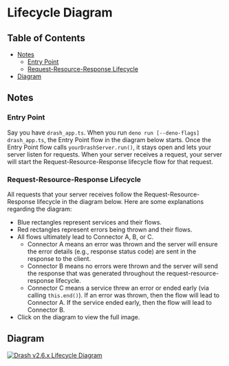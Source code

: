 # Lifecycle Diagram

## Table of Contents

- [Notes](#notes)
  - [Entry Point](#entry-point)
  - [Request-Resource-Response Lifecycle](#request-resource-response-lifecycle)
- [Diagram](#diagram)

## Notes

### Entry Point

Say you have `drash_app.ts`. When you run
`deno run [--deno-flags] drash_app.ts`, the Entry Point flow in the diagram
below starts. Once the Entry Point flow calls `yourDrashServer.run()`, it stays
open and lets your server listen for requests. When your server receives a
request, your server will start the Request-Resource-Response lifecycle flow for
that request.

### Request-Resource-Response Lifecycle

All requests that your server receives follow the Request-Resource-Response
lifecycle in the diagram below. Here are some explanations regarding the
diagram:

- Blue rectangles represent services and their flows.
- Red rectangles represent errors being thrown and their flows.
- All flows ultimately lead to Connector A, B, or C.
  - Connector A means an error was thrown and the server will ensure the error
    details (e.g., response status code) are sent in the response to the client.
  - Connector B means no errors were thrown and the server will send the
    response that was generated throughout the request-resource-response
    lifecycle.
  - Connector C means a service threw an error or ended early (via calling
    `this.end()`). If an error was thrown, then the flow will lead to Connector
    A. If the service ended early, then the flow will lead to Connector B.
- Click on the diagram to view the full image.

## Diagram

[![Drash v2.6.x Lifecycle Diagram](/drash-v2.6.x-lifecycle-diagram.svg)](/drash-v2.6.x-lifecycle-diagram.svg)
